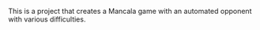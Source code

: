 This is a project that creates a Mancala game with an automated opponent with various difficulties.
